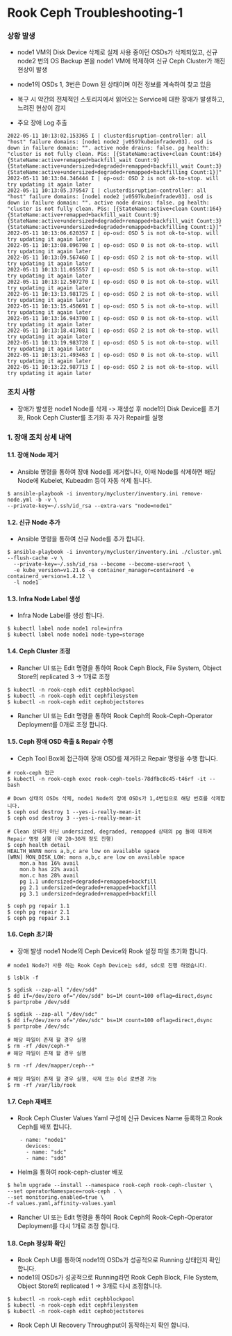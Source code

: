 # Rook Ceph Troubleshooting-1

### 상황 발생
- node1 VM의 Disk Device 삭제로 실제 사용 중이던 OSDs가 삭제되었고, 신규 node2 번의 OS Backup 본을 node1 VM에 복제하여 신규 Ceph Cluster가 깨진 현상이 발생
- node1의 OSDs 1, 3번은 Down 된 상태이며 이전 정보를 계속하여 찾고 있음
- 복구 시 약간의 전체적인 스토리지에서 읽어오는 Service에 대한 장애가 발생하고, 느려진 현상이 감지

- 주요 장애 Log 추출

```
2022-05-11 10:13:02.153365 I | clusterdisruption-controller: all "host" failure domains: [node1 node2 jv0597kubeinfradev03]. osd is down in failure domain: "". active node drains: false. pg health: "cluster is not fully clean. PGs: [{StateName:active+clean Count:164} {StateName:active+remapped+backfill_wait Count:9} {StateName:active+undersized+degraded+remapped+backfill_wait Count:3} {StateName:active+undersized+degraded+remapped+backfilling Count:1}]"
2022-05-11 10:13:04.346444 I | op-osd: OSD 2 is not ok-to-stop. will try updating it again later
2022-05-11 10:13:05.379547 I | clusterdisruption-controller: all "host" failure domains: [node1 node2 jv0597kubeinfradev03]. osd is down in failure domain: "". active node drains: false. pg health: "cluster is not fully clean. PGs: [{StateName:active+clean Count:164} {StateName:active+remapped+backfill_wait Count:9} {StateName:active+undersized+degraded+remapped+backfill_wait Count:3} {StateName:active+undersized+degraded+remapped+backfilling Count:1}]"
2022-05-11 10:13:06.620357 I | op-osd: OSD 5 is not ok-to-stop. will try updating it again later
2022-05-11 10:13:08.096798 I | op-osd: OSD 0 is not ok-to-stop. will try updating it again later
2022-05-11 10:13:09.567460 I | op-osd: OSD 2 is not ok-to-stop. will try updating it again later
2022-05-11 10:13:11.055557 I | op-osd: OSD 5 is not ok-to-stop. will try updating it again later
2022-05-11 10:13:12.507270 I | op-osd: OSD 0 is not ok-to-stop. will try updating it again later
2022-05-11 10:13:13.981725 I | op-osd: OSD 2 is not ok-to-stop. will try updating it again later
2022-05-11 10:13:15.450691 I | op-osd: OSD 5 is not ok-to-stop. will try updating it again later
2022-05-11 10:13:16.943700 I | op-osd: OSD 0 is not ok-to-stop. will try updating it again later
2022-05-11 10:13:18.417081 I | op-osd: OSD 2 is not ok-to-stop. will try updating it again later
2022-05-11 10:13:19.983728 I | op-osd: OSD 5 is not ok-to-stop. will try updating it again later
2022-05-11 10:13:21.493463 I | op-osd: OSD 0 is not ok-to-stop. will try updating it again later
2022-05-11 10:13:22.987713 I | op-osd: OSD 2 is not ok-to-stop. will try updating it again later
```

### 조치 사항
- 장애가 발생한 node1 Node를 삭제 -> 재생성 후 node1의 Disk Device를 초기화, Rook Ceph Cluster를 초기화 후 자가 Repair를 실행


### 1. 장애 조치 상세 내역

#### 1.1. 장애 Node 제거

- Ansible 명령을 통하여 장애 Node를 제거합니다, 이때 Node를 삭제하면 해당 Node에 Kubelet, Kubeadm 등이 자동 삭제 됩니다.

```
$ ansible-playbook -i inventory/mycluster/inventory.ini remove-node.yml -b -v \
--private-key=~/.ssh/id_rsa --extra-vars "node=node1"
```

#### 1.2. 신규 Node 추가

- Ansible 명령을 통하여 신규 Node를 추가 합니다.

```
$ ansible-playbook -i inventory/mycluster/inventory.ini ./cluster.yml --flush-cache -v \
  --private-key=~/.ssh/id_rsa --become --become-user=root \
  -e kube_version=v1.21.6 -e container_manager=containerd -e  containerd_version=1.4.12 \
  -l node1
```
  
#### 1.3. Infra Node Label 생성

- Infra Node Label를 생성 합니다.

```
$ kubectl label node node1 role=infra
$ kubectl label node node1 node-type=storage
```

#### 1.4. Ceph Cluster 조정

- Rancher UI 또는 Edit 명령을 통하여 Rook Ceph Block, File System, Object Store의 replicated 3 -> 1개로 조정

```
$ kubectl -n rook-ceph edit cephblockpool
$ kubectl -n rook-ceph edit cephfilesystem
$ kubectl -n rook-ceph edit cephobjectstores
```

- Rancher UI 또는 Edit 명령을 통하여 Rook Ceph의 Rook-Ceph-Operator Deployment를 0개로 조정 합니다.

#### 1.5. Ceph 장애 OSD 축출 & Repair 수행
- Ceph Tool Box에 접근하여 장애 OSD를 제거하고 Repair 명령을 수행 합니다.

```
# rook-ceph 접근
$ kubectl -n rook-ceph exec rook-ceph-tools-78dfbc8c45-t46rf -it -- bash

# Down 상태의 OSDs 삭제, node1 Node의 장애 OSDs가 1,4번임으로 해당 번호를 삭제합니다.
$ ceph osd destroy 1 --yes-i-really-mean-it
$ ceph osd destroy 3 --yes-i-really-mean-it

# Clean 상태가 아닌 undersized, degraded, remapped 상태의 pg 들에 대하여 Repair 명령 실행 (약 20~30개 정도 진행)
$ ceph health detail
HEALTH_WARN mons a,b,c are low on available space
[WRN] MON_DISK_LOW: mons a,b,c are low on available space
    mon.a has 16% avail
    mon.b has 22% avail
    mon.c has 28% avail
    pg 1.1 undersized+degraded+remapped+backfill
    pg 2.1 undersized+degraded+remapped+backfill
    pg 3.1 undersized+degraded+remapped+backfill

$ ceph pg repair 1.1
$ ceph pg repair 2.1
$ ceph pg repair 3.1
```

#### 1.6. Ceph 초기화

- 장애 발생 node1  Node의 Ceph Device와 Rook 설정 파일 초기화 합니다.

```
# node1 Node가 사용 하는 Rook Ceph Device는 sdd, sdc로 진행 하였습니다.

$ lsblk -f

$ sgdisk --zap-all "/dev/sdd"
$ dd if=/dev/zero of="/dev/sdd" bs=1M count=100 oflag=direct,dsync
$ partprobe /dev/sdd

$ sgdisk --zap-all "/dev/sdc"
$ dd if=/dev/zero of="/dev/sdc" bs=1M count=100 oflag=direct,dsync
$ partprobe /dev/sdc

# 해당 파일이 존재 할 경우 실행
$ rm -rf /dev/ceph-*
# 해당 파일이 존재 할 경우 실행

$ rm -rf /dev/mapper/ceph--*

# 해당 파일이 존재 할 경우 실행, 삭제 또는 Old 로변경 가능
$ rm -rf /var/lib/rook
```

#### 1.7. Ceph 재배포

-  Rook Ceph Cluster Values Yaml 구성에 신규 Devices Name 등록하고 Rook Ceph를 배포 합니다.

```
    - name: "node1"
      devices:
      - name: "sdc"
      - name: "sdd"
```

- Helm을 통하여  rook-ceph-cluster 배포 

```
$ helm upgrade --install --namespace rook-ceph rook-ceph-cluster \
--set operatorNamespace=rook-ceph . \
--set monitoring.enabled=true \
-f values.yaml,affinity-values.yaml
```

- Rancher UI 또는 Edit 명령을 통하여 Rook Ceph의 Rook-Ceph-Operator Deployment를 다시 1개로 조정 합니다.

#### 1.8. Ceph 정상화 확인

- Rook Ceph UI를 통하여 node1의 OSDs가 성공적으로 Running 상태인지 확인 합니다.
- node1의 OSDs가 성공적으로 Running라면 Rook Ceph Block, File System, Object Store의 replicated 1 -> 3개로 다시 조정합니다.

```
$ kubectl -n rook-ceph edit cephblockpool
$ kubectl -n rook-ceph edit cephfilesystem
$ kubectl -n rook-ceph edit cephobjectstores
```

- Rook Ceph UI Recovery Throughput이 동작하는지 확인 합니다.
